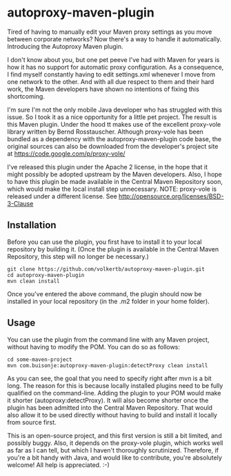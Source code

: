 autoproxy-maven-plugin
======================

Tired of having to manually edit your Maven proxy settings as you move between corporate networks? Now there's a way to handle it automatically. Introducing the Autoproxy Maven plugin.

I don't know about you, but one pet peeve I've had with Maven for years is how it has no support for automatic proxy configuration. As a consequence, I find myself constantly having to edit settings.xml whenever I move from one network to the other. And with all due respect to them and their hard work, the Maven developers have shown no intentions of fixing this shortcoming.

I'm sure I'm not the only mobile Java developer who has struggled with this issue. So I took it as a nice opportunity for a little pet project. The result is this Maven plugin. Under the hood tt makes use of the excellent proxy-vole library written by Bernd Rosstauscher. Although proxy-vole has been bundled as a dependency with the autoproxy-maven-plugin code base, the original sources can also be downloaded from the developer's project site at https://code.google.com/p/proxy-vole/

I've released this plugin under the Apache 2 license, in the hope that it might possibly be adopted upstream by the Maven developers. Also, I hope to have this plugin be made available in the Central Maven Repository soon, which would make the local install step unnecessary. NOTE: proxy-vole is released under a different license. See http://opensource.org/licenses/BSD-3-Clause

Installation
------------

Before you can use the plugin, you first have to install it to your local repository by building it. (Once the plugin is available in the Central Maven Repository, this step will no longer be necessary.)

    git clone https://github.com/volkertb/autoproxy-maven-plugin.git
    cd autoproxy-maven-plugin
    mvn clean install
    
Once you've entered the above command, the plugin should now be installed in your local repository (in the .m2 folder in your home folder).

Usage
-----

You can use the plugin from the command line with any Maven project, without having to modify the POM. You can do so as follows:

    cd some-maven-project
    mvn com.buisonje:autoproxy-maven-plugin:detectProxy clean install

As you can see, the goal that you need to specify right after mvn is a bit long. The reason for this is because locally installed plugins need to be fully qualified on the command-line. Adding the plugin to your POM would make it shorter (autoproxy:detectProxy). It will also become shorter once the plugin has been admitted into the Central Maven Repository. That would also allow it to be used directly without having to build and install it locally from source first.

This is an open-source project, and this first version is still a bit limited, and possibly buggy. Also, it depends on the proxy-vole plugin, which works well as far as I can tell, but which I haven't thoroughly scrutinized. Therefore, if you're a bit handy with Java, and would like to contribute, you're absolutely welcome! All help is appreciated. :-)
